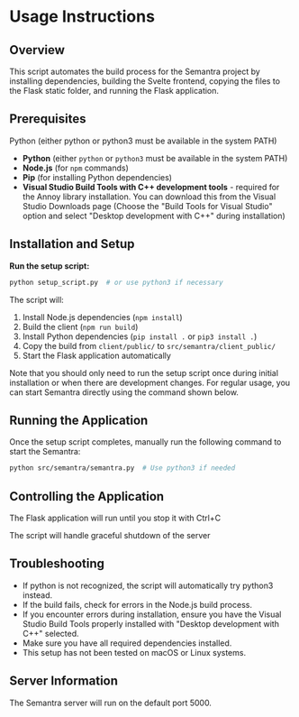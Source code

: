 # Usage Instructions

## Overview

This script automates the build process for the Semantra project by installing dependencies, building the Svelte frontend, copying the files to the Flask static folder, and running the Flask application.

## Prerequisites
Python (either python or python3 must be available in the system PATH)
-   **Python** (either `python` or `python3` must be available in the system PATH)
-   **Node.js** (for `npm` commands)
-   **Pip** (for installing Python dependencies)
-   **Visual Studio Build Tools with C++ development tools** - required for the Annoy library installation. You can download this from the Visual Studio Downloads page (Choose the "Build Tools for Visual Studio" option and select "Desktop development with C++" during installation)

## Installation and Setup

**Run the setup script:**

```sh
python setup_script.py  # or use python3 if necessary
```

The script will:

1. Install Node.js dependencies (`npm install`)
2. Build the client (`npm run build`)
3. Install Python dependencies (`pip install .` or `pip3 install .`)
4. Copy the build from  `client/public/` to `src/semantra/client_public/`
5. Start the Flask application automatically

Note that you should only need to run the setup script once during initial installation or when there are development changes. For regular usage, you can start Semantra directly using the command shown below.

## Running the Application

Once the setup script completes, manually run the following command to start the Semantra:

```sh
python src/semantra/semantra.py  # Use python3 if needed
```

## Controlling the Application

The Flask application will run until you stop it with Ctrl+C

The script will handle graceful shutdown of the server

## Troubleshooting

-   If python is not recognized, the script will automatically try python3 instead.
-   If the build fails, check for errors in the Node.js build process.
-   If you encounter errors during installation, ensure you have the Visual Studio Build Tools properly installed with  "Desktop development with C++" selected.
-   Make sure you have all required dependencies installed.
-   This setup has not been tested on macOS or Linux systems.

## Server Information

The Semantra server will run on the default port 5000.